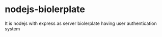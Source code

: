 # nodejs-biolerplate
It is nodejs with express as server biolerplate having user authentication system
